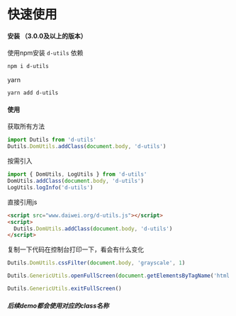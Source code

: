 # 快速使用
#### 安装 （3.0.0及以上的版本）
使用npm安装 `d-utils` 依赖
```bash
npm i d-utils
```
yarn
```hash
yarn add d-utils
```
#### 使用
获取所有方法
```js
import Dutils from 'd-utils'
Dutils.DomUtils.addClass(document.body, 'd-utils')
```
按需引入
```js
import { DomUtils, LogUtils } from 'd-utils'
DomUtils.addClass(document.body, 'd-utils')
LogUtils.logInfo('d-utils')
```

直接引用js
```html
<script src="www.daiwei.org/d-utils.js"></script>
<script>
  Dutils.DomUtils.addClass(document.body, 'd-utils')
</script>
```
复制一下代码在控制台打印一下，看会有什么变化
```js
Dutils.DomUtils.cssFilter(document.body, 'grayscale', 1)
```
```js
Dutils.GenericUtils.openFullScreen(document.getElementsByTagName('html')[0])
```
```js
Dutils.GenericUtils.exitFullScreen()
```
##### 后续demo都会使用对应的class名称
